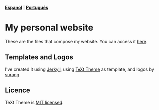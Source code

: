 **[Espanol](https://github.com/gustavosabbag.github.io/blob/master/README-espanol.md)** | **[Português](https://github.com/gustavosabbag/blob/master/gustavosabbag.github.io/README-portugues.md)**

# My personal website

These are the files that compose my website. You can access it
[here](https://gustavosabbag.github.io/en).

## Templates and Logos

I've created it using [Jerkyll](https://jekyllrb.com/), using [TeXt Theme](https://github.com/kitian616/jekyll-TeXt-theme) as template, and logos by [surang](https://www.flaticon.com/br/autores/surang).

## Licence

TeXt Theme is [MIT licensed](https://github.com/kitian616/jekyll-TeXt-theme/blob/master/LICENSE).
